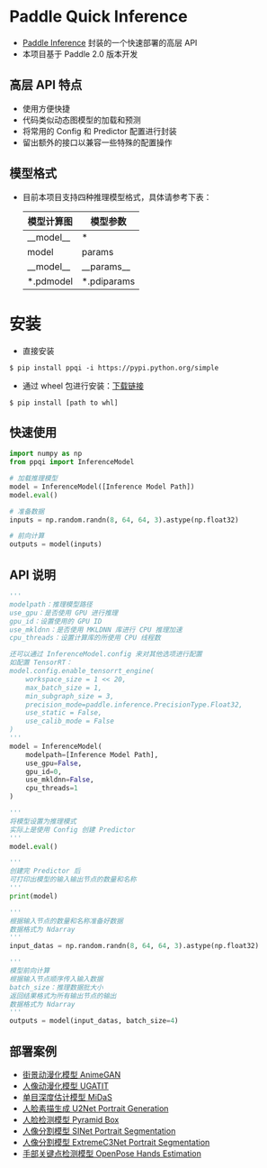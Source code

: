 # Paddle Quick Inference
* [Paddle Inference](https://paddle-inference.readthedocs.io) 封装的一个快速部署的高层 API
* 本项目基于 Paddle 2.0 版本开发

## 高层 API 特点
* 使用方便快捷
* 代码类似动态图模型的加载和预测
* 将常用的 Config 和 Predictor 配置进行封装
* 留出额外的接口以兼容一些特殊的配置操作

## 模型格式
* 目前本项目支持四种推理模型格式，具体请参考下表：

    | 模型计算图 | 模型参数 |
    | -------- | -------- |
    | \_\_model\_\_ | \* |
    | model | params |
    | \_\_model\_\_ | \_\_params\_\_ |
    | \*.pdmodel | \*.pdiparams |

# 安装
* 直接安装
```shell
$ pip install ppqi -i https://pypi.python.org/simple
```
* 通过 wheel 包进行安装：[下载链接](https://github.com/jm12138/PaddleQuickInference/releases)
```shell
$ pip install [path to whl]
```

## 快速使用
```python
import numpy as np
from ppqi import InferenceModel

# 加载推理模型
model = InferenceModel([Inference Model Path])
model.eval()

# 准备数据
inputs = np.random.randn(8, 64, 64, 3).astype(np.float32)

# 前向计算
outputs = model(inputs)
```

## API 说明
```python
'''
modelpath：推理模型路径
use_gpu：是否使用 GPU 进行推理
gpu_id：设置使用的 GPU ID
use_mkldnn：是否使用 MKLDNN 库进行 CPU 推理加速
cpu_threads：设置计算库的所使用 CPU 线程数

还可以通过 InferenceModel.config 来对其他选项进行配置
如配置 TensorRT：
model.config.enable_tensorrt_engine(
    workspace_size = 1 << 20, 
    max_batch_size = 1, 
    min_subgraph_size = 3, 
    precision_mode=paddle.inference.PrecisionType.Float32, 
    use_static = False, 
    use_calib_mode = False
)
'''
model = InferenceModel(
    modelpath=[Inference Model Path], 
    use_gpu=False,
    gpu_id=0,
    use_mkldnn=False,
    cpu_threads=1
)

'''
将模型设置为推理模式
实际上是使用 Config 创建 Predictor
'''
model.eval()

'''
创建完 Predictor 后
可打印出模型的输入输出节点的数量和名称
'''
print(model)

'''
根据输入节点的数量和名称准备好数据
数据格式为 Ndarray
'''
input_datas = np.random.randn(8, 64, 64, 3).astype(np.float32)

'''
模型前向计算
根据输入节点顺序传入输入数据
batch_size：推理数据批大小
返回结果格式为所有输出节点的输出
数据格式为 Ndarray
'''
outputs = model(input_datas, batch_size=4)
```

## 部署案例
* [街景动漫化模型 AnimeGAN](./examples/AnimeGAN)
* [人像动漫化模型 UGATIT](./examples/UGATIT)
* [单目深度估计模型 MiDaS](./examples/MiDaS)
* [人脸素描生成 U2Net Portrait Generation ](./examples/U2Net/PortraitGeneration)
* [人脸检测模型 Pyramid Box](./examples/PyramidBox)
* [人像分割模型 SINet Portrait Segmentation](./examples/SINet)
* [人像分割模型 ExtremeC3Net Portrait Segmentation](./examples/ExtremeC3Net)
* [手部关键点检测模型 OpenPose Hands Estimation](./examples/OpenPose/HandsEstimation)
